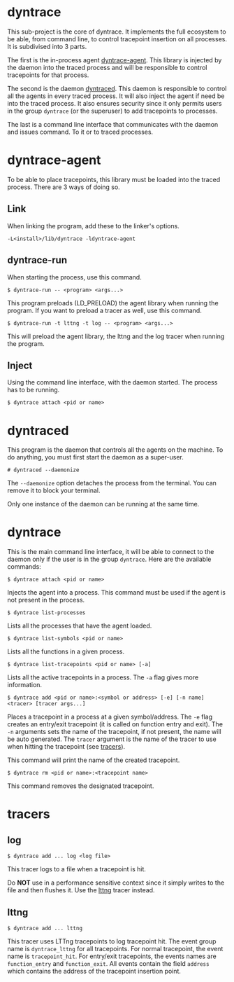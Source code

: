 # dyntrace
This sub-project is the core of dyntrace. It implements the full ecosystem to be able, from command line, to control tracepoint insertion on all processes. It is subdivised into 3 parts.

The first is the in-process agent [dyntrace-agent](#dyntrace-agent). This library is injected by the daemon into the traced process and will be responsible to control tracepoints for that process.

The second is the daemon [dyntraced](#dyntraced). This daemon is responsible to control all the agents in every traced process. It will also inject the agent if need be into the traced process. It also ensures security since it only permits users in the group `dyntrace` (or the superuser) to add tracepoints to processes.

The last is a command line interface that communicates with the daemon and issues command. To it or to traced processes.

# dyntrace-agent
To be able to place tracepoints, this library must be loaded into the traced process. There are 3 ways of doing so.

## Link
When linking the program, add these to the linker's options.
```
-L<install>/lib/dyntrace -ldyntrace-agent
```

## dyntrace-run
When starting the process, use this command.
```
$ dyntrace-run -- <program> <args...>
```
This program preloads (LD_PRELOAD) the agent library when running the program. If you want to preload a tracer as well, use this command.
```
$ dyntrace-run -t lttng -t log -- <program> <args...>
```
This will preload the agent library, the lttng and the log tracer when running the program.

## Inject
Using the command line interface, with the daemon started. The process has to be running.
```
$ dyntrace attach <pid or name>
```

# dyntraced
This program is the daemon that controls all the agents on the machine. To do anything, you must first start the daemon as a super-user.
```
# dyntraced --daemonize
```
The `--daemonize` option detaches the process from the terminal. You can remove it to block your terminal.

Only one instance of the daemon can be running at the same time.

# dyntrace
This is the main command line interface, it will be able to connect to the daemon only if the user is in the group `dyntrace`.
Here are the available commands:

```
$ dyntrace attach <pid or name>
```
Injects the agent into a process. This command must be used if the agent is not present in the process.

```
$ dyntrace list-processes
```
Lists all the processes that have the agent loaded.

```
$ dyntrace list-symbols <pid or name>
```
Lists all the functions in a given process.

```
$ dyntrace list-tracepoints <pid or name> [-a]
```
Lists all the active tracepoints in a process. The `-a` flag gives more information.

```
$ dyntrace add <pid or name>:<symbol or address> [-e] [-n name] <tracer> [tracer args...]
```
Places a tracepoint in a process at a given symbol/address. The `-e` flag creates an entry/exit tracepoint (it is called on function entry and exit). The `-n` arguments sets the name of the tracepoint, if not present, the name will be auto generated. The `tracer` argument is the name of the tracer to use when hitting the tracepoint (see [tracers](#tracer)).

This command will print the name of the created tracepoint.

```
$ dyntrace rm <pid or name>:<tracepoint name>
```
This command removes the designated tracepoint.
# tracers
## log
```
$ dyntrace add ... log <log file>
```
This tracer logs to a file when a tracepoint is hit.

Do **NOT** use in a performance sensitive context since it simply writes to the file and then flushes it. Use the [lttng](#lttng) tracer instead.

## lttng
```
$ dyntrace add ... lttng
```
This tracer uses LTTng tracepoints to log tracepoint hit. The event group name is `dyntrace_lttng` for all tracepoints. For normal tracepoint, the event name is `tracepoint_hit`. For entry/exit tracepoints, the events names are `function_entry` and `function_exit`. All events contain the field `address` which contains the address of the tracepoint insertion point.
